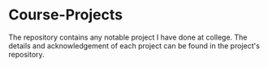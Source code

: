 # Course-Projects
The repository contains any notable project I have done at college. 
The details and acknowledgement of each project can be found in the project's repository.
